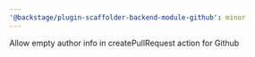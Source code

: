 ```yaml
---
'@backstage/plugin-scaffolder-backend-module-github': minor
---
```


Allow empty author info in createPullRequest action for Github
